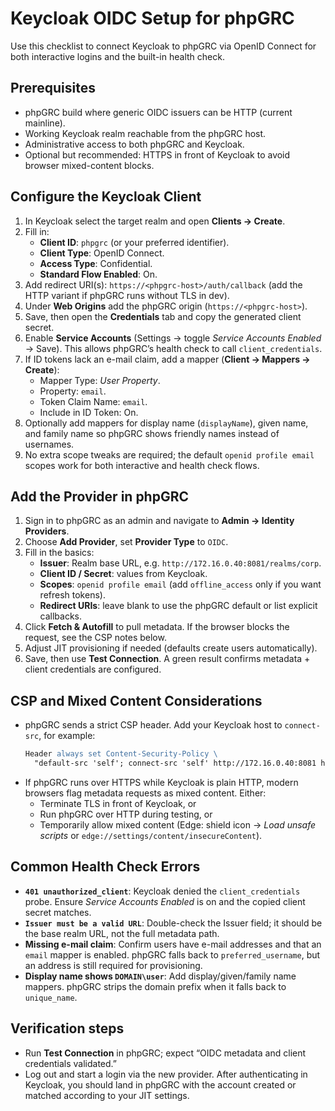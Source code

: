 # Keycloak OIDC Setup for phpGRC

Use this checklist to connect Keycloak to phpGRC via OpenID Connect for both interactive logins and the built-in health check.

## Prerequisites
- phpGRC build where generic OIDC issuers can be HTTP (current mainline).
- Working Keycloak realm reachable from the phpGRC host.
- Administrative access to both phpGRC and Keycloak.
- Optional but recommended: HTTPS in front of Keycloak to avoid browser mixed-content blocks.

## Configure the Keycloak Client
1. In Keycloak select the target realm and open **Clients → Create**.
2. Fill in:
   - **Client ID**: `phpgrc` (or your preferred identifier).
   - **Client Type**: OpenID Connect.
   - **Access Type**: Confidential.
   - **Standard Flow Enabled**: On.
3. Add redirect URI(s): `https://<phpgrc-host>/auth/callback` (add the HTTP variant if phpGRC runs without TLS in dev).
4. Under **Web Origins** add the phpGRC origin (`https://<phpgrc-host>`).
5. Save, then open the **Credentials** tab and copy the generated client secret.
6. Enable **Service Accounts** (Settings → toggle *Service Accounts Enabled* → Save). This allows phpGRC’s health check to call `client_credentials`.
7. If ID tokens lack an e-mail claim, add a mapper (**Client → Mappers → Create**):
   - Mapper Type: *User Property*.
   - Property: `email`.
   - Token Claim Name: `email`.
   - Include in ID Token: On.
8. Optionally add mappers for display name (`displayName`), given name, and family name so phpGRC shows friendly names instead of usernames.
9. No extra scope tweaks are required; the default `openid profile email` scopes work for both interactive and health check flows.

## Add the Provider in phpGRC
1. Sign in to phpGRC as an admin and navigate to **Admin → Identity Providers**.
2. Choose **Add Provider**, set **Provider Type** to `OIDC`.
3. Fill in the basics:
   - **Issuer**: Realm base URL, e.g. `http://172.16.0.40:8081/realms/corp`.
   - **Client ID / Secret**: values from Keycloak.
   - **Scopes**: `openid profile email` (add `offline_access` only if you want refresh tokens).
   - **Redirect URIs**: leave blank to use the phpGRC default or list explicit callbacks.
4. Click **Fetch & Autofill** to pull metadata. If the browser blocks the request, see the CSP notes below.
5. Adjust JIT provisioning if needed (defaults create users automatically).
6. Save, then use **Test Connection**. A green result confirms metadata + client credentials are configured.

## CSP and Mixed Content Considerations
- phpGRC sends a strict CSP header. Add your Keycloak host to `connect-src`, for example:
  ```apache
  Header always set Content-Security-Policy \
    "default-src 'self'; connect-src 'self' http://172.16.0.40:8081 https://login.microsoftonline.com; ..."
  ```
- If phpGRC runs over HTTPS while Keycloak is plain HTTP, modern browsers flag metadata requests as mixed content. Either:
  - Terminate TLS in front of Keycloak, or
  - Run phpGRC over HTTP during testing, or
  - Temporarily allow mixed content (Edge: shield icon → *Load unsafe scripts* or `edge://settings/content/insecureContent`).

## Common Health Check Errors
- **`401 unauthorized_client`**: Keycloak denied the `client_credentials` probe. Ensure *Service Accounts Enabled* is on and the copied client secret matches.
- **`Issuer must be a valid URL`**: Double-check the Issuer field; it should be the base realm URL, not the full metadata path.
- **Missing e-mail claim**: Confirm users have e-mail addresses and that an `email` mapper is enabled. phpGRC falls back to `preferred_username`, but an address is still required for provisioning.
- **Display name shows `DOMAIN\user`**: Add display/given/family name mappers. phpGRC strips the domain prefix when it falls back to `unique_name`.

## Verification steps
- Run **Test Connection** in phpGRC; expect “OIDC metadata and client credentials validated.”
- Log out and start a login via the new provider. After authenticating in Keycloak, you should land in phpGRC with the account created or matched according to your JIT settings.
